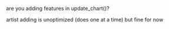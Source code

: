 are you adding features in update_chart()?

artist adding is unoptimized (does one at a time) but fine for now

